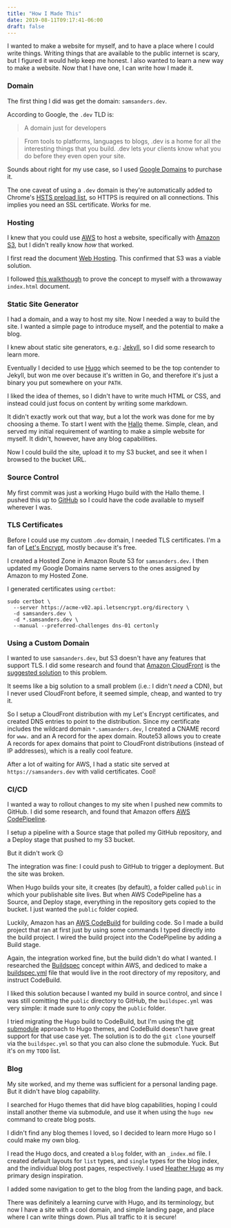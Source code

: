 ```yaml
---
title: "How I Made This"
date: 2019-08-11T09:17:41-06:00
draft: false
---
```


I wanted to make a website for myself, and to have a place where I could write things. Writing things that are available to the public internet is scary, but I figured it would help keep me honest. I also wanted to learn a new way to make a website. Now that I have one, I can write how I made it.

<!--more-->

### Domain

The first thing I did was get the domain: `samsanders.dev`.

According to Google, the `.dev` TLD is:

> A domain just for developers

> From tools to platforms, languages to blogs, .dev is a home for all the interesting things that you build. .dev lets your clients know what you do before they even open your site.

Sounds about right for my use case, so I used [Google Domains](https://domains.google/) to purchase it.

The one caveat of using a `.dev` domain is they're automatically added to Chrome's [HSTS preload list](https://hstspreload.org/), so HTTPS is required on all connections. This implies you need an SSL certificate. Works for me.


### Hosting

I knew that you could use [AWS](https://aws.amazon.com/) to host a website, specifically with [Amazon S3](https://aws.amazon.com/s3/), but I didn't really know _how_ that worked.

I first read the document [Web Hosting](https://aws.amazon.com/websites/). This confirmed that S3 was a viable solution.

I followed [this walkthough](https://docs.aws.amazon.com/AmazonS3/latest/dev/HostingWebsiteOnS3Setup.html) to prove the concept to myself with a throwaway `index.html` document.


### Static Site Generator

I had a domain, and a way to host my site. Now I needed a way to build the site. I wanted a simple page to introduce myself, and the potential to make a blog.

I knew about static site generators, e.g.: [Jekyll](https://jekyllrb.com/), so I did some research to learn more.

Eventually I decided to use [Hugo](https://gohugo.io/) which seemed to be the top contender to Jekyll, but won me over because it's written in Go, and therefore it's just a binary you put somewhere on your `PATH`.

I liked the idea of themes, so I didn't have to write much HTML or CSS, and instead could just focus on content by writing some markdown.

It didn't exactly work out that way, but a lot the work was done for me by choosing a theme. To start I went with the [Hallo](https://themes.gohugo.io/hallo-hugo/) theme. Simple, clean, and served my initial requirement of wanting to make a simple website for myself. It didn't, however, have any blog capabilities.

Now I could build the site, upload it to my S3 bucket, and see it when I browsed to the bucket URL.


### Source Control

My first commit was just a working Hugo build with the Hallo theme. I pushed this up to [GitHub](https://github.com/southp4w/samsanders.dev) so I could have the code available to myself wherever I was.


### TLS Certificates

Before I could use my custom `.dev` domain, I needed TLS certificates. I'm a fan of [Let's Encrypt](https://letsencrypt.org/), mostly because it's free.

I created a Hosted Zone in Amazon Route 53 for `samsanders.dev`. I then updated my Google Domains name servers to the ones assigned by Amazon to my Hosted Zone.

I generated certificates using `certbot`:

```
sudo certbot \
  --server https://acme-v02.api.letsencrypt.org/directory \
  -d samsanders.dev \
  -d *.samsanders.dev \
  --manual --preferred-challenges dns-01 certonly
```

### Using a Custom Domain

I wanted to use `samsanders.dev`, but S3 doesn't have any features that support TLS. I did some research and found that [Amazon CloudFront](https://aws.amazon.com/cloudfront/) is the [suggested solution](https://aws.amazon.com/premiumsupport/knowledge-center/cloudfront-https-requests-s3/) to this problem.

It seems like a big solution to a small problem (i.e.: I didn't _need_ a CDN), but I never used CloudFront before, it seemed simple, cheap, and wanted to try it.

So I setup a CloudFront distribution with my Let's Encrypt certificates, and created DNS entries to point to the distribution. Since my certificate includes the wildcard domain `*.samsanders.dev`, I created a CNAME record for `www.` and an A record for the apex domain. Route53 allows you to create A records for apex domains that point to CloudFront distributions (instead of IP addresses), which is a really cool feature.

After a lot of waiting for AWS, I had a static site served at `https://samsanders.dev` with valid certificates. Cool!


### CI/CD

I wanted a way to rollout changes to my site when I pushed new commits to GitHub. I did some research, and found that Amazon offers [AWS CodePipeline](https://aws.amazon.com/codepipeline/).

I setup a pipeline with a Source stage that polled my GitHub repository, and a Deploy stage that pushed to my S3 bucket.

But it didn't work ☹

The integration was fine: I could push to GitHub to trigger a deployment. But the site was broken.

When Hugo builds your site, it creates (by default), a folder called `public` in which your publishable site lives. But when AWS CodePipeline has a Source, and Deploy stage, everything in the repository gets copied to the bucket. I just wanted the `public` folder copied.

Luckily, Amazon has an [AWS CodeBuild](https://aws.amazon.com/codebuild/) for building code. So I made a build project that ran at first just by using some commands I typed directly into the build project. I wired the build project into the CodePipeline by adding a Build stage.

Again, the integration worked fine, but the build didn't do what I wanted. I researched the [Buildspec](https://docs.aws.amazon.com/codebuild/latest/userguide/build-spec-ref.html) concept within AWS, and dediced to make a [buildspec.yml](https://github.com/southp4w/samsanders.dev/blob/master/buildspec.yml) file that would live in the root directory of my repository, and instruct CodeBuild.

I liked this solution because I wanted my build in source control, and since I was still comitting the `public` directory to GitHub, the `buildspec.yml` was very simple: it made sure to _only_ copy the `public` folder.

I tried migrating the Hugo build to CodeBuild, but I'm using the [git submodule](https://git-scm.com/book/en/v2/Git-Tools-Submodules) approach to Hugo themes, and CodeBuild doesn't have great support for that use case yet. The solution is to do the `git clone` yourself via the `buildspec.yml` so that you can also clone the submodule. Yuck. But it's on my `TODO` list.

### Blog

My site worked, and my theme was sufficient for a personal landing page. But it didn't have blog capability.

I searched for Hugo themes that did have blog capabilities, hoping I could install another theme via submodule, and use it when using the `hugo new` command to create blog posts.

I didn't find any blog themes I loved, so I decided to learn more Hugo so I could make my own blog.

I read the Hugo docs, and created a `blog` folder, with an `_index.md` file. I created default layouts for `list` types, and `single` types for the blog index, and the individual blog post pages, respectively. I used [Heather Hugo](https://themes.gohugo.io/heather-hugo/) as my primary design inspiration.

I added some navigation to get to the blog from the landing page, and back.

There was definitely a learning curve with Hugo, and its terminology, but now I have a site with a cool domain, and simple landing page, and place where I can write things down. Plus all traffic to it is secure!

